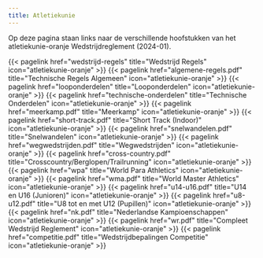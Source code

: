 ```yaml
---
title: Atletiekunie
---
```


Op deze pagina staan links naar de verschillende hoofstukken van het atletiekunie-oranje Wedstrijdreglement (2024-01).
<br>

</section>

<section class="flex flex-col flex-wrap min-w-full mt-4 sm:min-w-0">
{{< pagelink href="wedstrijd-regels" title="Wedstrijd Regels" icon="atletiekunie-oranje" >}}
{{< pagelink href="algemene-regels.pdf" title="Technische Regels Algemeen" icon="atletiekunie-oranje" >}}
{{< pagelink href="looponderdelen" title="Looponderdelen" icon="atletiekunie-oranje" >}}
{{< pagelink href="technische-onderdelen" title="Technische Onderdelen" icon="atletiekunie-oranje" >}}
{{< pagelink href="meerkamp.pdf" title="Meerkamp" icon="atletiekunie-oranje" >}}
{{< pagelink href="short-track.pdf" title="Short Track (Indoor)" icon="atletiekunie-oranje" >}}
{{< pagelink href="snelwandelen.pdf" title="Snelwandelen" icon="atletiekunie-oranje" >}}
{{< pagelink href="wegwedstrijden.pdf" title="Wegwedstrijden" icon="atletiekunie-oranje" >}}
{{< pagelink href="cross-country.pdf" title="Crosscountry/Berglopen/Trailrunning" icon="atletiekunie-oranje" >}}
{{< pagelink href="wpa" title="World Para Athletics" icon="atletiekunie-oranje" >}}
{{< pagelink href="wma.pdf" title="World Master Athletics" icon="atletiekunie-oranje" >}}
{{< pagelink href="u14-u16.pdf" title="U14 en U16 (Junioren)" icon="atletiekunie-oranje" >}}
{{< pagelink href="u8-u12.pdf" title="U8 tot en met U12 (Pupillen)" icon="atletiekunie-oranje" >}}
{{< pagelink href="nk.pdf" title="Nederlandse Kampioenschappen" icon="atletiekunie-oranje" >}}
{{< pagelink href="wr.pdf" title="Compleet Wedstrijd Reglement" icon="atletiekunie-oranje" >}}
{{< pagelink href="competitie.pdf" title="Wedstrijdbepalingen Competitie" icon="atletiekunie-oranje" >}}